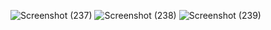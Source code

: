 ![Screenshot (237)](https://github.com/yunitanf/Pemweb2-Tugas5/assets/145980718/cfc32933-5d30-41e9-a1f5-dd948fd94efc) 
![Screenshot (238)](https://github.com/yunitanf/Pemweb2-Tugas5/assets/145980718/ea66f953-456e-46f6-ae57-7f144486919c) 
![Screenshot (239)](https://github.com/yunitanf/Pemweb2-Tugas5/assets/145980718/4cd559c6-667c-484d-827e-a9c0d8fb3d12)


